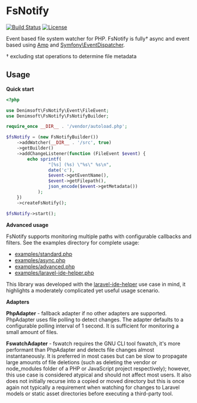 # FsNotify

[![Build Status](https://img.shields.io/travis/andrewmackrodt/fsnotify/develop.svg?style=flat-square)](https://travis-ci.com/andrewmackrodt/fsnotify)
[![License](https://img.shields.io/badge/license-MIT-blue.svg?style=flat-square)](LICENSE)

Event based file system watcher for PHP. FsNotify is fully† async and event based using [Amp](https://github.com/amphp/amp) and [Symfony\EventDispatcher](https://github.com/symfony/event-dispatcher).

† excluding stat operations to determine file metadata

## Usage

**Quick start**

```php
<?php

use Denimsoft\FsNotify\Event\FileEvent;
use Denimsoft\FsNotify\FsNotifyBuilder;

require_once __DIR__ . '/vendor/autoload.php';

$fsNotify = (new FsNotifyBuilder())
    ->addWatcher(__DIR__ . '/src', true)
    ->getBuilder()
    ->addChangeListener(function (FileEvent $event) {
        echo sprintf(
                "[%s] (%s) \"%s\" %s\n",
                date('c'),
                $event->getEventName(),
                $event->getFilepath(),
                json_encode($event->getMetadata())
            );
    })
    ->createFsNotify();

$fsNotify->start();
```

**Advanced usage**

FsNotify supports monitoring multiple paths with configurable callbacks and filters.
See the examples directory for complete usage:

- [examples/standard.php](examples/standard.php)
- [examples/async.php](examples/async.php)
- [examples/advanced.php](examples/advanced.php)
- [examples/laravel-ide-helper.php](examples/laravel-ide-helper.php)

This library was developed with the [laravel-ide-helper](examples/laravel-ide-helper.php)
use case in mind, it highlights a moderately complicated yet useful usage scenario.

**Adapters**

**PhpAdapter** - fallback adapter if no other adapters are supported. PhpAdapter
uses file polling to detect changes. The adapter defaults to a configurable polling
interval of 1 second. It is sufficient for monitoring a small amount of files.

**FswatchAdapter** - fswatch requires the GNU CLI tool fswatch, it's more performant than
PhpAdapter and detects file changes almost instantaneously. It is preferred in most cases
but can be slow to propagate large amounts of file deletions (such as deleting the vendor
or node_modules folder of a PHP or JavaScript project respectively); however, this use case
is considered atypical and should not affect most users. It also does not initially recurse
into a copied or moved directory but this is once again not typically a requirement when
watching for changes to Laravel models or static asset directories before executing a
third-party tool.
